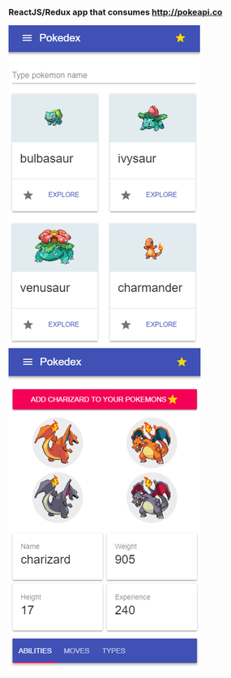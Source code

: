 ### ReactJS/Redux app that consumes http://pokeapi.co

![](https://raw.githubusercontent.com/sgoran/pokedex/master/docs/Screenshot_66.png)
![](https://raw.githubusercontent.com/sgoran/pokedex/master/docs/Screenshot_67.png)
